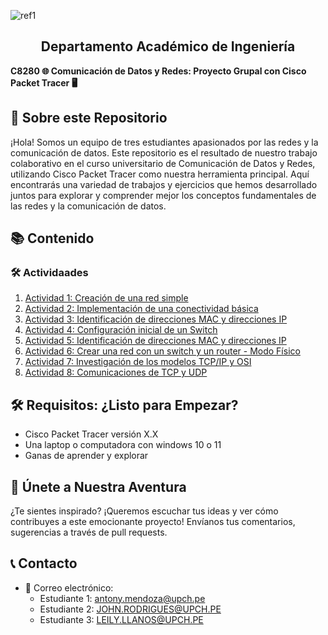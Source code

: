 ﻿
![ref1](https://github.com/Marlith08/CDR_GRUPO_4/blob/main/Actividades/Actividad_2/IMAGENES/Aspose.Words.4a04a952-2312-4885-bf35-5d11a6786cc3.001.png)

<h2 align="center">
 Departamento Académico de Ingeniería </h2>

**C8280 🌐 Comunicación de Datos y Redes: Proyecto Grupal con Cisco Packet Tracer 🖥️** 

## 🤝 Sobre este Repositorio

¡Hola! Somos un equipo de tres estudiantes apasionados por las redes y la comunicación de datos. Este repositorio es el resultado de nuestro trabajo colaborativo en el curso universitario de Comunicación de Datos y Redes, utilizando Cisco Packet Tracer como nuestra herramienta principal. Aquí encontrarás una variedad de trabajos y ejercicios  que hemos desarrollado juntos para explorar y comprender mejor los conceptos fundamentales de las redes y la comunicación de datos.

## 📚 Contenido

### 🛠️ Actividaades

1. [Actividad 1: Creación de una red simple](https://github.com/Marlith08/CDR_GRUPO_4/tree/main/Actividades/Actividad_1)
2. [Actividad 2: Implementación de una conectividad básica](https://github.com/Marlith08/CDR_GRUPO_4/tree/main/Actividades/Actividad_2)
3. [Actividad 3: Identificación de direcciones MAC y direcciones IP](https://github.com/Marlith08/CDR_GRUPO_4/tree/main/Actividades/Actividad_3)
4. [Actividad 4: Configuración inicial de un Switch](https://github.com/Marlith08/CDR_GRUPO_4/tree/main/Actividades/Actividad_4)
5. [Actividad 5: Identificación de direcciones MAC y direcciones IP](https://github.com/Marlith08/CDR_GRUPO_4/tree/main/Actividades/Actividad_5)
6. [Actividad 6: Crear una red con un switch y un router - Modo Físico](https://github.com/Marlith08/CDR_GRUPO_4/tree/main/Actividades/Actividad_6)
7. [Actividad 7: Investigación de los modelos TCP/IP y OSI](https://github.com/Marlith08/CDR_GRUPO_4/tree/main/Actividades/Actividad_7)
8. [Actividad 8: Comunicaciones de TCP y UDP](https://github.com/Marlith08/CDR_GRUPO_4/tree/main/Actividades/Actividad_8)


## 🛠️ Requisitos: ¿Listo para Empezar?

- Cisco Packet Tracer versión X.X
- Una laptop o computadora con windows 10 o 11
- Ganas de aprender y explorar

## 🤝 Únete a Nuestra Aventura

¿Te sientes inspirado? ¡Queremos escuchar tus ideas y ver cómo contribuyes a este emocionante proyecto! Envíanos tus comentarios, sugerencias a través de pull requests.

## 📞 Contacto

- 💌 Correo electrónico:
  - Estudiante 1: [antony.mendoza@upch.pe](mailto:email1@example.com)
  - Estudiante 2: [JOHN.RODRIGUES@UPCH.PE](mailto:email2@example.com)
  - Estudiante 3: [LEILY.LLANOS@UPCH.PE](mailto:email3@example.com)
  
